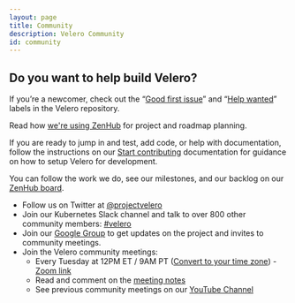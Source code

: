 ```yaml
---
layout: page
title: Community
description: Velero Community
id: community
---
```

## Do you want to help build Velero?

If you’re a newcomer, check out the “[Good first issue](https://github.com/vmware-tanzu/velero/issues?q=is%3Aopen+is%3Aissue+label%3A%22Good+first+issue%22)” and “[Help wanted](https://github.com/vmware-tanzu/velero/issues?utf8=%E2%9C%93&q=is%3Aopen+is%3Aissue+label%3A%22Help+wanted%22+)” labels in the Velero repository.

Read how [we're using ZenHub](https://velero.io/docs/master/zenhub) for project and roadmap planning.

If you are ready to jump in and test, add code, or help with documentation, follow the instructions on our [Start contributing](https://velero.io/docs/master/start-contributing/) documentation for guidance on how to setup Velero for development.


You can follow the work we do, see our milestones, and our backlog on our [ZenHub board](https://app.zenhub.com/workspace/o/vmware-tanzu/velero/boards?filterLogic=all&repos=99143276).

* Follow us on Twitter at [@projectvelero](https://twitter.com/projectvelero)
* Join our Kubernetes Slack channel and talk to over 800 other community members: [#velero](https://kubernetes.slack.com/messages/velero)
* Join our [Google Group](https://groups.google.com/forum/#!forum/projectvelero) to get updates on the project and invites to community meetings.
* Join the Velero community meetings:
  * Every Tuesday at 12PM ET / 9AM PT ([Convert to your time zone](http://www.thetimezoneconverter.com/?t=09:00&tz=PT%20%28Pacific%20Time%29)) - [Zoom link](https://vmware.zoom.us/j/551441444)
  * Read and comment on the [meeting notes](https://hackmd.io/Jq6F5zqZR7S80CeDWUklkA?view)
  * See previous community meetings on our [YouTube Channel](https://www.youtube.com/playlist?list=PL7bmigfV0EqQRysvqvqOtRNk4L5S7uqwM)
